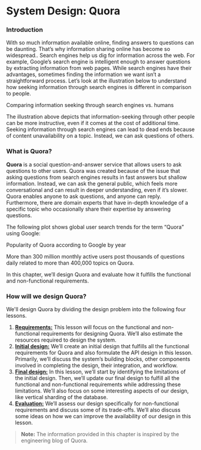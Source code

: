 # System Design: Quora

### Introduction <a href="#introduction-0" id="introduction-0"></a>

With so much information available online, finding answers to questions can be daunting. That’s why information sharing online has become so widespread.. Search engines help us dig for information across the web. For example, Google’s search engine is intelligent enough to answer questions by extracting information from web pages. While search engines have their advantages, sometimes finding the information we want isn’t a straightforward process. Let’s look at the illustration below to understand how seeking information through search engines is different in comparison to people.

Comparing information seeking through search engines vs. humans

The illustration above depicts that information-seeking through other people can be more instructive, even if it comes at the cost of additional time. Seeking information through search engines can lead to dead ends because of content unavailability on a topic. Instead, we can ask questions of others.

### What is Quora? <a href="#what-is-quora-0" id="what-is-quora-0"></a>

**Quora** is a social question-and-answer service that allows users to ask questions to other users. Quora was created because of the issue that asking questions from search engines results in fast answers but shallow information. Instead, we can ask the general public, which feels more conversational and can result in deeper understanding, even if it’s slower. Quora enables anyone to ask questions, and anyone can reply. Furthermore, there are domain experts that have in-depth knowledge of a specific topic who occasionally share their expertise by answering questions.

The following plot shows global user search trends for the term “Quora” using Google:

Popularity of Quora according to Google by year

More than 300 million monthly active users post thousands of questions daily related to more than 400,000 topics on Quora.

In this chapter, we’ll design Quora and evaluate how it fulfills the functional and non-functional requirements.

### How will we design Quora? <a href="#how-will-we-design-quora-0" id="how-will-we-design-quora-0"></a>

We'll design Quora by dividing the design problem into the following four lessons.

1. [**Requirements:**](requirements-of-quoras-design.md) This lesson will focus on the functional and non-functional requirements for designing Quora. We’ll also estimate the resources required to design the system.
2. [**Initial design:**](initial-design-of-quora.md) We’ll create an initial design that fulfills all the functional requirements for Quora and also formulate the API design in this lesson. Primarily, we’ll discuss the system’s building blocks, other components involved in completing the design, their integration, and workflow.
3. [**Final design:**](final-design-of-quora.md) In this lesson, we’ll start by identifying the limitations of the initial design. Then, we’ll update our final design to fulfill all the functional and non-functional requirements while addressing these limitations. We’ll also focus on some interesting aspects of our design, like vertical sharding of the database.
4. [**Evaluation:**](evaluation-of-quoras-design.md) We’ll assess our design specifically for non-functional requirements and discuss some of its trade-offs. We’ll also discuss some ideas on how we can improve the availability of our design in this lesson.

> **Note:** The information provided in this chapter is inspired by the engineering blog of Quora.
